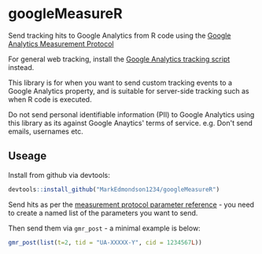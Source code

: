 # googleMeasureR

Send tracking hits to Google Analytics from R code using the [Google Analytics Measurement Protocol](https://developers.google.com/analytics/devguides/collection/protocol/v1/)

For general web tracking, install the [Google Analytics tracking script](https://support.google.com/analytics/answer/1008080) instead.

This library is for when you want to send custom tracking events to a Google Analytics property, and is suitable for server-side tracking such as when R code is executed.

Do not send personal identifiable information (PII) to Google Analytics using this library as its against Google Anaytics' terms of service. e.g. Don't send emails, usernames etc. 

## Useage

Install from github via devtools:

```r
devtools::install_github("MarkEdmondson1234/googleMeasureR")
```

Send hits as per the [measurement protocol parameter reference](https://developers.google.com/analytics/devguides/collection/protocol/v1/parameters) - you need to create a named list of the parameters you want to send.

Then send them via `gmr_post` - a minimal example is below:

```r
gmr_post(list(t=2, tid = "UA-XXXXX-Y", cid = 1234567L))
```


